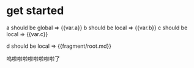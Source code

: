 # get started

a should be global => {{var.a}}
b should be local => {{var.b}}
c should be local => {{var.c}}

d should be local => {{fragment/root.md}}

呜啦啦啦啦啦啦啦啦了
